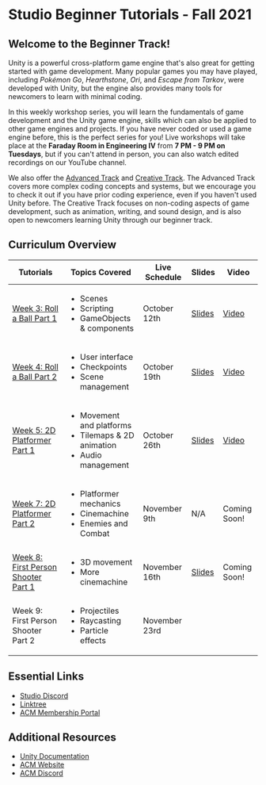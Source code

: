 # Studio Beginner Tutorials - Fall 2021
## Welcome to the Beginner Track!
Unity is a powerful cross-platform game engine that's also great for getting started with game development. Many popular games you may have played, including *Pokémon Go*, *Hearthstone*, *Ori*, and *Escape from Tarkov*, were developed with Unity, but the engine also provides many tools for newcomers to learn with minimal coding.

In this weekly workshop series, you will learn the fundamentals of game development and the Unity game engine, skills which can also be applied to other game engines and projects. If you have never coded or used a game engine before, this is the perfect series for you! Live workshops will take place at the **Faraday Room in Engineering IV** from **7 PM - 9 PM on Tuesdays**, but if you can't attend in person, you can also watch edited recordings on our YouTube channel.

We also offer the [Advanced Track](https://github.com/uclaacm/studio-advanced-tutorials-f21) and [Creative Track](https://github.com/uclaacm/studio-creative-tutorials-f21). The Advanced Track covers more complex coding concepts and systems, but we encourage you to check it out if you have prior coding experience, even if you haven't used Unity before. The Creative Track focuses on non-coding aspects of game development, such as animation, writing, and sound design, and is also open to newcomers learning Unity through our beginner track.

## Curriculum Overview
| Tutorials | Topics Covered | Live Schedule | Slides | Video |
|-----------|----------------|---------------|--------|-------|
| [Week 3: Roll a Ball Part 1](https://github.com/uclaacm/studio-beginner-tutorials-f21/tree/main/Roll%20a%20Ball) | <ul> <li>Scenes</li> <li>Scripting</li> <li>GameObjects & components</li> </ul> | October 12th | [Slides](https://docs.google.com/presentation/d/1jJV7GuUdXfJm5YG7ruv3OJBBqoY1VfJ1LB5PPNmsd1w/edit?usp=sharing) | [Video](https://youtu.be/oB3sk4a3VkE) |
| [Week 4: Roll a Ball Part 2](https://github.com/uclaacm/studio-beginner-tutorials-f21/tree/main/Roll%20a%20Ball%20-%20Part%20II) | <ul> <li>User interface</li> <li>Checkpoints</li> <li>Scene management</li> </ul> | October 19th | [Slides](https://docs.google.com/presentation/d/1N__34gQRdCBV8gSB7huCgWJGKWnnMpdQAGUF3QjkW_k/edit?usp=sharing) | [Video](https://youtu.be/AAJRsnKxLKk) |
| [Week 5: 2D Platformer Part 1](https://github.com/uclaacm/studio-beginner-tutorials-f21/tree/main/Platformer%20Part%20I) | <ul> <li>Movement and platforms</li> <li>Tilemaps & 2D animation</li> <li>Audio management</li> </ul> | October 26th | [Slides](https://docs.google.com/presentation/d/1pfJ3OuMaTnBttJlBjijEGwMq7aT6koFEN7K3zYEDpoI/edit?usp=sharing) | [Video](https://www.youtube.com/watch?v=sxFkzWTz08Ec) |
| [Week 7: 2D Platformer Part 2](https://github.com/uclaacm/studio-beginner-tutorials-f21/tree/main/Platformer%20Part%20II) | <ul> <li>Platformer mechanics</li> <li>Cinemachine</li> <li>Enemies and Combat</li> </ul> | November 9th | N/A | Coming Soon! |
| [Week 8: First Person Shooter Part 1](https://github.com/uclaacm/studio-beginner-tutorials-f21/tree/main/First%20Person%20Shooter%20Part%20I) | <ul> <li>3D movement</li> <li>More cinemachine</li> </ul> | November 16th | [Slides](https://docs.google.com/presentation/d/1HeNhXbYw5ydabzrZ79q-_CXQgvbaTx2jRu7gqmSFw3M/edit?usp=sharing) | Coming Soon! |
| Week 9: First Person Shooter Part 2 | <ul> <li>Projectiles</li> <li>Raycasting</li> <li>Particle effects</li> </ul> | November 23rd | | |

## Essential Links
- [Studio Discord](https://discord.com/invite/bBk2Mcw)
- [Linktree](https://linktr.ee/acmstudio)
- [ACM Membership Portal](https://members.uclaacm.com/)
## Additional Resources
- [Unity Documentation](https://docs.unity3d.com/Manual/index.html)
- [ACM Website](https://www.uclaacm.com/)
- [ACM Discord](https://discord.com/invite/eWmzKsY)
